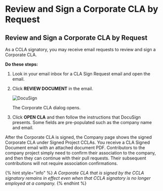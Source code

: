 # Review and Sign a Corporate CLA by Request

## Review and Sign a Corporate CLA by Request

As a CCLA signatory, you may receive email requests to review and sign a Corporate CLA.

**Do these steps:**

1. Look in your email inbox for a CLA Sign Request email and open the email.
2. Click **REVIEW DOCUMENT** in the email.

   ​![DocuSign](../../../.gitbook/assets/cla-docusign-email-review-document.png)​

   The Corporate CLA dialog opens.

3. Click **OPEN CLA** and then follow the instructions that DocuSign presents. Some fields are pre-populated such as the company name and email.

After the Corporate CLA is signed, the Company page shows the signed Corporate CLA under Signed Project CCLAs. You receive a CLA Signed Document email with an attached document PDF. Contributors to the company project simply need to confirm their association to the company, and then they can continue with their pull requests. Their subsequent contributions will not require association confirmations.

{% hint style="info" %}
_A Corporate CLA that is signed by the CCLA signatory remains in effect even when that CCLA signatory is no longer employed at a company._
{% endhint %}

